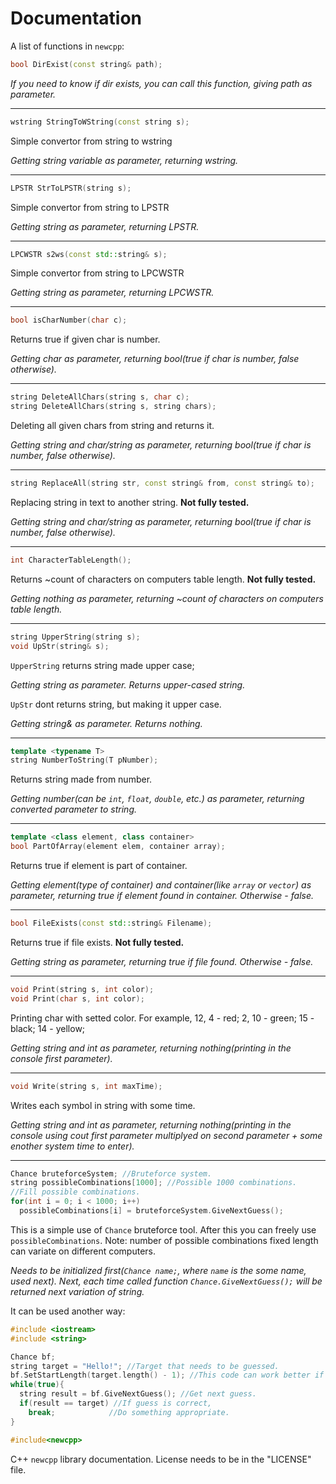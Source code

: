 <h1>Documentation</h1>

A list of functions in `newcpp`:

```C++
bool DirExist(const string& path);
```
*If you need to know if dir exists, you can call this function, giving path as parameter.*
<hr>

```C++
wstring StringToWString(const string s);
```
Simple convertor from string to wstring

*Getting string variable as parameter, returning wstring.*
<hr>

```C++
LPSTR StrToLPSTR(string s);
```
Simple convertor from string to LPSTR

*Getting string as parameter, returning LPSTR.*
<hr>

```C++
LPCWSTR s2ws(const std::string& s);
```
Simple convertor from string to LPCWSTR

*Getting string as parameter, returning LPCWSTR.*
<hr>

```C++
bool isCharNumber(char c);
```
Returns true if given char is number.

*Getting char as parameter, returning bool(true if char is number, false otherwise).*
<hr>

```C++
string DeleteAllChars(string s, char c);
string DeleteAllChars(string s, string chars);
```
Deleting all given chars from string and returns it.

*Getting string and char/string as parameter, returning bool(true if char is number, false otherwise).*
<hr>

```C++
string ReplaceAll(string str, const string& from, const string& to);
```
Replacing string in text to another string. <b>Not fully tested.</b>

*Getting string and char/string as parameter, returning bool(true if char is number, false otherwise).*
<hr>

```C++
int CharacterTableLength();
```
Returns ~count of characters on computers table length. <b>Not fully tested.</b>

*Getting nothing as parameter, returning ~count of characters on computers table length.*
<hr>

```C++
string UpperString(string s);
void UpStr(string& s);
```
`UpperString` returns string made upper case;

*Getting string as parameter. Returns upper-cased string.*

`UpStr` dont returns string, but making it upper case.

*Getting string& as parameter. Returns nothing.*
<hr>

```C++
template <typename T>
string NumberToString(T pNumber);
```
Returns string made from number.

*Getting number(can be `int`, `float`, `double`, etc.) as parameter, returning converted parameter to string.*
<hr>

```C++
template <class element, class container>
bool PartOfArray(element elem, container array);
```
Returns true if element is part of container.

*Getting element(type of container) and container(like `array` or `vector`) as parameter, returning true if element found in container. Otherwise - false.*
<hr>

```C++
bool FileExists(const std::string& Filename);
```
Returns true if file exists. <b>Not fully tested.</b>

*Getting string as parameter, returning true if file found. Otherwise - false.*
<hr>

```C++
void Print(string s, int color);
void Print(char s, int color);
```
Printing char with setted color. For example, 12, 4 - red; 2, 10 - green; 15 - black; 14 - yellow;

*Getting string and int as parameter, returning nothing(printing in the console first parameter).*
<hr>

```C++
void Write(string s, int maxTime);
```
Writes each symbol in string with some time.

*Getting string and int as parameter, returning nothing(printing in the console using cout first parameter multiplyed on second parameter + some enother system time to enter).*
<hr>

```C++
Chance bruteforceSystem; //Bruteforce system.
string possibleCombinations[1000]; //Possible 1000 combinations.
//Fill possible combinations.
for(int i = 0; i < 1000; i++)
  possibleCombinations[i] = bruteforceSystem.GiveNextGuess();
```
This is a simple use of `Chance` bruteforce tool. After this you can freely use `possibleCombinations`.
Note: number of possible combinations fixed length can variate on different computers.

*Needs to be initialized first(`Chance name;`, where `name` is the some name, used next). Next, each time called function `Chance.GiveNextGuess();` will be returned next variation of string.*

It can be used another way:
```C++
#include <iostream>
#include <string>

Chance bf;
string target = "Hello!"; //Target that needs to be guessed.
bf.SetStartLength(target.length() - 1); //This code can work better if you know sought length. This line can be removed.
while(true){
  string result = bf.GiveNextGuess(); //Get next guess.
  if(result == target) //If guess is correct,
    break;            //Do something appropriate.
}
```

```C++
#include<newcpp>
```
C++ `newcpp` library documentation. License needs to be in the "LICENSE" file.
